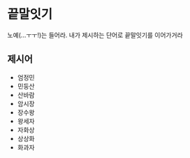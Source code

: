 # 끝말잇기

노예(...ㅜㅜ!)는 들어라. 내가 제시하는 단어로 끝말잇기를 이어가거라

## 제시어

- 엄정민
- 민둥산
- 산바람
- 암시장
- 장수왕
- 왕세자
- 자화상
- 상상화
- 화과자

